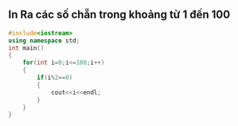 ## In Ra các số chẵn trong khoảng từ 1 đến 100

```cpp
#include<iostream>
using namespace std;
int main()
{
    for(int i=0;i<=100;i++)
    {
        if(i%2==0)
        {
            cout<<i<<endl;
        }
    }
}



```
